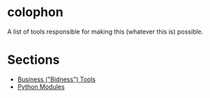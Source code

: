 # colophon
A list of tools responsible for making this (whatever this is) possible.

# Sections
- [Business ("Bidness") Tools](bidness.md)
- [Python Modules](python_modules.md)
